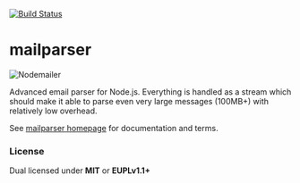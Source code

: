 [![Build Status](https://travis-ci.org/nodemailer/mailparser.svg?branch=master)](https://travis-ci.org/nodemailer/mailparser)

# mailparser

![Nodemailer](https://raw.githubusercontent.com/nodemailer/nodemailer/master/assets/nm_logo_200x136.png)

Advanced email parser for Node.js. Everything is handled as a stream which should make it able to parse even very large messages (100MB+) with relatively low overhead.

See [mailparser homepage](https://nodemailer.com/extras/mailparser/) for documentation and terms.

### License

Dual licensed under **MIT** or **EUPLv1.1+**
